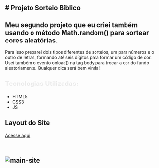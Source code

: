 ## <p> # Projeto Sorteio Bíblico</p>
## Meu segundo projeto que eu criei também usando o método Math.random() para sortear cores aleatórias.
Para isso preparei dois tipos diferentes de sorteios, um para números e o outro de letras, formando até seis dígitos para formar um código de cor.
Usei também o evento onload() na tag body para trocar a cor do fundo aleatoriamente.
Qualquer dica será bem vinda!
## <p style="color: #eaeaea; font-weight: bold;">Tecnologias Utilizadas:</p>
- HTML5
- CSS3
- JS

## <p>Layout do Site</p>
<a href="https://felipevianaa7.github.io/coresdinamicas/">Acesse aqui</a>

## <p style="width: 600px; height: 1200px; padding-top: 30px;">![main-site](https://user-images.githubusercontent.com/53532151/152465600-5cb52604-0c74-43c6-acec-ae9dd46dfb79.png)</p>

